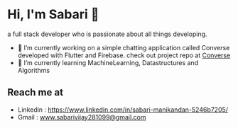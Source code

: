 # Hi, I'm Sabari 👋
a full stack developer who is passionate about all things developing.

- 🔭 I’m currently working on a simple chatting application called Converse developed with Flutter and Firebase. check out project repo at [Converse]("https://github.com/Sabari2810/Converse")
- 🌱 I’m currently learning MachineLearning, Datastructures and Algorithms

## Reach me at 
- Linkedin : https://www.linkedin.com/in/sabari-manikandan-5246b7205/
- Gmail : www.sabarivijay281099@gmail.com


